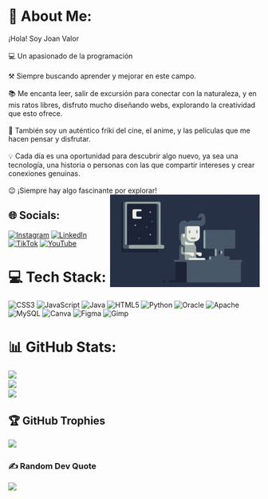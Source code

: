 # 💫 About Me:
¡Hola! Soy Joan Valor<br><br>💻 Un apasionado de la programación<br><br>⚒️ Siempre buscando aprender y mejorar en este campo. <br><br> 📚 Me encanta leer, salir de excursión para conectar con la naturaleza, y en mis ratos libres, disfruto mucho diseñando webs, explorando la creatividad que esto ofrece. <br><br> 🎥 También soy un auténtico friki del cine, el anime, y las películas que me hacen pensar y disfrutar.<br><br>💡 Cada día es una oportunidad para descubrir algo nuevo, ya sea una tecnología, una historia o personas con las que compartir intereses y crear conexiones genuinas.<br><br> 😉 ¡Siempre hay algo fascinante por explorar!
<img alt="Night Coding" src="https://raw.githubusercontent.com/AVS1508/AVS1508/master/assets/Night-Coding.gif" align="right"/>

## 🌐 Socials:
[![Instagram](https://img.shields.io/badge/Instagram-%23E4405F.svg?logo=Instagram&logoColor=white)](https://instagram.com/https://www.instagram.com/joan_valor/) [![LinkedIn](https://img.shields.io/badge/LinkedIn-%230077B5.svg?logo=linkedin&logoColor=white)](https://linkedin.com/in/https://www.linkedin.com/in/joanperezvalor/) [![TikTok](https://img.shields.io/badge/TikTok-%23000000.svg?logo=TikTok&logoColor=white)](https://tiktok.com/@https://www.tiktok.com/@joanvalor10) [![YouTube](https://img.shields.io/badge/YouTube-%23FF0000.svg?logo=YouTube&logoColor=white)](https://youtube.com/@https://www.youtube.com/@joanvalor) 

# 💻 Tech Stack:
![CSS3](https://img.shields.io/badge/css3-%231572B6.svg?style=for-the-badge&logo=css3&logoColor=white) ![JavaScript](https://img.shields.io/badge/javascript-%23323330.svg?style=for-the-badge&logo=javascript&logoColor=%23F7DF1E) ![Java](https://img.shields.io/badge/java-%23ED8B00.svg?style=for-the-badge&logo=openjdk&logoColor=white) ![HTML5](https://img.shields.io/badge/html5-%23E34F26.svg?style=for-the-badge&logo=html5&logoColor=white) ![Python](https://img.shields.io/badge/python-3670A0?style=for-the-badge&logo=python&logoColor=ffdd54) ![Oracle](https://img.shields.io/badge/Oracle-F80000?style=for-the-badge&logo=oracle&logoColor=white) ![Apache](https://img.shields.io/badge/apache-%23D42029.svg?style=for-the-badge&logo=apache&logoColor=white) ![MySQL](https://img.shields.io/badge/mysql-4479A1.svg?style=for-the-badge&logo=mysql&logoColor=white) ![Canva](https://img.shields.io/badge/Canva-%2300C4CC.svg?style=for-the-badge&logo=Canva&logoColor=white) ![Figma](https://img.shields.io/badge/figma-%23F24E1E.svg?style=for-the-badge&logo=figma&logoColor=white) ![Gimp](https://img.shields.io/badge/Gimp-657D8B?style=for-the-badge&logo=gimp&logoColor=FFFFFF)
# 📊 GitHub Stats:
![](https://github-readme-stats.vercel.app/api?username=JoanValorr&theme=dark&hide_border=false&include_all_commits=false&count_private=false)<br/>
![](https://github-readme-streak-stats.herokuapp.com/?user=JoanValorr&theme=dark&hide_border=false)<br/>
![](https://github-readme-stats.vercel.app/api/top-langs/?username=JoanValorr&theme=dark&hide_border=false&include_all_commits=false&count_private=false&layout=compact)

## 🏆 GitHub Trophies
![](https://github-profile-trophy.vercel.app/?username=JoanValorr&theme=radical&no-frame=false&no-bg=true&margin-w=4)

### ✍️ Random Dev Quote
![](https://quotes-github-readme.vercel.app/api?type=horizontal&theme=radical)

